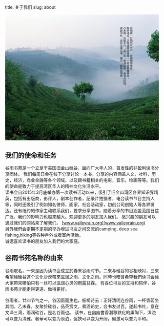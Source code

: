 title: 关于我们
slug: about

![logo](../images/logo.jpg)

## 我们的使命和任务
谷雨书苑是一个立足于美国旧金山硅谷，面向广大华人的，自发性的非盈利读书分享团体。
我们每周日会在线下分享讨论一本书。分享的内容涵盖人文，社科，历史，经济，商业金融等各个领域，以及跟书籍相关的电影，音乐，绘画等等。我们的使命是致力于提高湾区华人的精神文化生活水平。<br>
读书会自2015年3月底举办第一次读书活动以来，吸引了旧金山湾区各界知识界精英，包括有出版商，影评人，剧本创作者，纪录片拍摄者，电台读书节目主持人等，同时还吸引了例如知名律师，画家，社会活动家，初创公司创始人等各界贤达。还有纽约的作家主动联系我们，要求分享图书。随着分享的书目涵盖范围日益广泛，我们的影响力也越来越大。欢迎更多的朋友加入我们。
感兴趣的朋友可以通过我们的网站来了解我们。 [www.valleyrain.org](www.valleyrain.org) <br>
另外我們会定期不定期的举办增进书友之间交流的camping, deep sea fishing,hiking等各种戶外或者室內活動。<br>
诚邀喜欢读书的朋友加入我們的大家庭。<br>

## 谷雨书苑名称的由来
谷雨取名，一來是因为读书会成立於春末谷雨时节。二來与硅谷的谷相映衬，三來希望給硅谷这个文化沙漠帶來滋润之雨，文化之雨。同時也暗含希望我們读书会給大家帶來哪怕只有一丝可以滋润心灵的雨露甘霖。
有各位书友的支持和陪伴，谷雨书苑才能走得更遠，做得更好。<br>
<br>
谷雨者，廿四节气之一，谷因雨而生也。板桥诗云：正好清明连谷雨，一杯香茗坐其間。乙未春，友聚於硅谷，品茶赏文，煮酒论史，会书友过百。遂起书社，意在文泽三湾，雨润硅谷，是名谷雨也。
读书，在幽幽書香潛移默化的熏陶下，浑浊可以变为清雅，奢華可以变为淡泊，促狹可以变为开阔，偏激可以变为平和。
